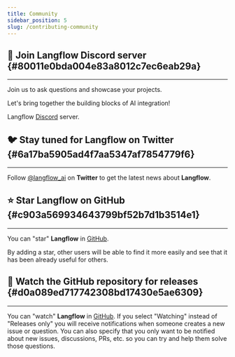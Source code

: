 ```yaml
---
title: Community
sidebar_position: 5
slug: /contributing-community
---
```




## 🤖 Join **Langflow** Discord server {#80011e0bda004e83a8012c7ec6eab29a}


---


Join us to ask questions and showcase your projects.


Let's bring together the building blocks of AI integration!


Langflow [Discord](https://discord.gg/EqksyE2EX9) server.


## 🐦 Stay tuned for **Langflow** on Twitter {#6a17ba5905ad4f7aa5347af7854779f6}


---


Follow [@langflow_ai](https://twitter.com/langflow_ai) on **Twitter** to get the latest news about **Langflow**.


## ⭐️ Star **Langflow** on GitHub {#c903a569934643799bf52b7d1b3514e1}


---


You can "star" **Langflow** in [GitHub](https://github.com/langflow-ai/langflow).


By adding a star, other users will be able to find it more easily and see that it has been already useful for others.


## 👀 Watch the GitHub repository for releases {#d0a089ed717742308bd17430e5ae6309}


---


You can "watch" **Langflow** in [GitHub](https://github.com/langflow-ai/langflow). If you select "Watching" instead of "Releases only" you will receive notifications when someone creates a new issue or question. You can also specify that you only want to be notified about new issues, discussions, PRs, etc. so you can try and help them solve those questions.

